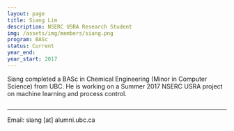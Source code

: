 ```yaml
---
layout: page
title: Siang Lim
description: NSERC USRA Research Student
img: /assets/img/members/siang.png
program: BASc
status: Current
year_end: 
year_start: 2017
---
```


Siang completed a BASc in Chemical Engineering (Minor in Computer Science) from UBC. He is working on a Summer 2017 NSERC USRA project on machine learning and process control.


<img class="profile_img" src="{{ page.img | prepend: site.baseurl | prepend: site.url }}" alt=""/>
<hr>
<p> Email: siang [at] alumni.ubc.ca </p>
<p>
	<a href="https://www.linkedin.com/in/c-siang-lim-98535048" target="_blank">
	<span class="fa-stack fa-2x">
		<i class="fa fa-stack-2x fa-linkedin-square"></i>
	</span>
	</a> &nbsp;
	<a href="http://www.siang.ca" target="_blank">
		<span class="fa-stack fa-2x">
		  <i class="fa fa-square fa-stack-2x"></i>
		  <i class="fa fa-home fa-stack-1x fa-inverse"></i>
		</span>
	</a>
</p>
